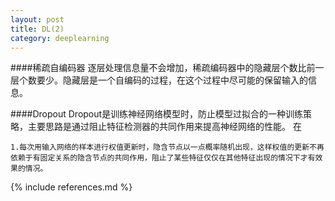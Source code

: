 ```yaml
---
layout: post
title: DL(2)
category: deeplearning
---
```



####稀疏自编码器
逐层处理信息量不会增加，稀疏编码器中的隐藏层个数比前一层个数要少。隐藏层是一个自编码的过程，在这个过程中尽可能的保留输入的信息。

####Dropout
Dropout是训练神经网络模型时，防止模型过拟合的一种训练策略，主要思路是通过阻止特征检测器的共同作用来提高神经网络的性能。
在

```
1.每次用输入网络的样本进行权值更新时，隐含节点以一点概率随机出现，这样权值的更新不再依赖于有固定关系的隐含节点的共同作用，阻止了某些特征仅仅在其他特征出现的情况下才有效果的情况。

```


{% include references.md %}
